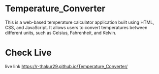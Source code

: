 # Temperature_Converter
This is a web-based temperature calculator application built using HTML, CSS, and JavaScript. It allows users to convert temperatures between different units, such as Celsius, Fahrenheit, and Kelvin.

# Check Live 
live link  https://r-thakur29.github.io/Temperature_Converter/
